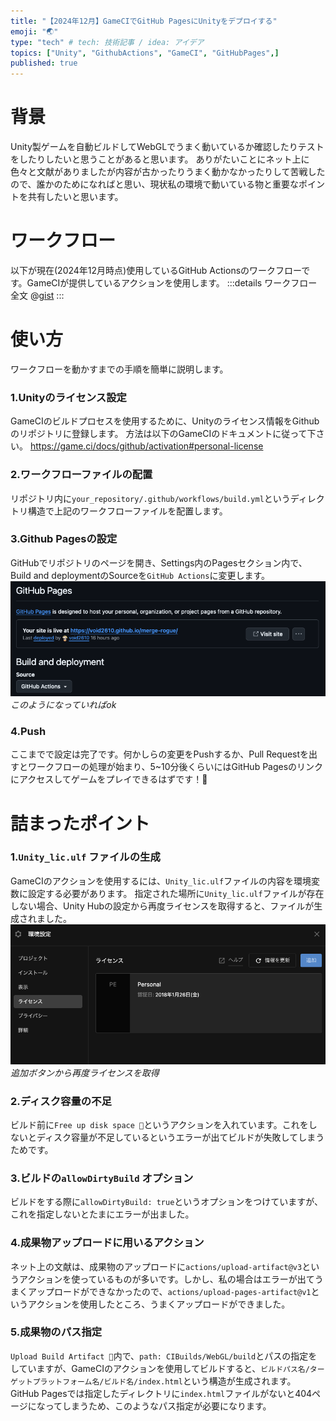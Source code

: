 ```yaml
---
title: "【2024年12月】GameCIでGitHub PagesにUnityをデプロイする"
emoji: "🌏"
type: "tech" # tech: 技術記事 / idea: アイデア
topics: ["Unity", "GithubActions", "GameCI", "GitHubPages",]
published: true
---
```


# 背景
Unity製ゲームを自動ビルドしてWebGLでうまく動いているか確認したりテストをしたりしたいと思うことがあると思います。
ありがたいことにネット上に色々と文献がありましたが内容が古かったりうまく動かなかったりして苦戦したので、誰かのためになればと思い、現状私の環境で動いている物と重要なポイントを共有したいと思います。

# ワークフロー
以下が現在(2024年12月時点)使用しているGitHub Actionsのワークフローです。GameCIが提供しているアクションを使用します。
:::details ワークフロー全文
@[gist](https://gist.github.com/void2610/2615d3f743089489b662e50f275a86a4)
:::

# 使い方
ワークフローを動かすまでの手順を簡単に説明します。
### 1.Unityのライセンス設定
GameCIのビルドプロセスを使用するために、Unityのライセンス情報をGithubのリポジトリに登録します。
方法は以下のGameCIのドキュメントに従って下さい。
https://game.ci/docs/github/activation#personal-license

### 2.ワークフローファイルの配置
リポジトリ内に`your_repository/.github/workflows/build.yml`というディレクトリ構造で上記のワークフローファイルを配置します。

### 3.Github Pagesの設定
GitHubでリポジトリのページを開き、Settings内のPagesセクション内で、Build and deploymentのSourceを`GitHub Actions`に変更します。
![](/images/gameci/1.png)
*このようになっていればok*

### 4.Push
ここまでで設定は完了です。何かしらの変更をPushするか、Pull Requestを出すとワークフローの処理が始まり、5~10分後くらいにはGitHub Pagesのリンクにアクセスしてゲームをプレイできるはずです！🥳


# 詰まったポイント
### 1.`Unity_lic.ulf` ファイルの生成
GameCIのアクションを使用するには、`Unity_lic.ulf`ファイルの内容を環境変数に設定する必要があります。
指定された場所に`Unity_lic.ulf`ファイルが存在しない場合、Unity Hubの設定から再度ライセンスを取得すると、ファイルが生成されました。
![](/images/gameci/2.png)
*追加ボタンから再度ライセンスを取得*

### 2.ディスク容量の不足
ビルド前に`Free up disk space 🧹`というアクションを入れています。これをしないとディスク容量が不足しているというエラーが出てビルドが失敗してしまうためです。

### 3.ビルドの`allowDirtyBuild` オプション
ビルドをする際に`allowDirtyBuild: true`というオプションをつけていますが、これを指定しないとたまにエラーが出ました。

### 4.成果物アップロードに用いるアクション
ネット上の文献は、成果物のアップロードに`actions/upload-artifact@v3`というアクションを使っているものが多いです。しかし、私の場合はエラーが出てうまくアップロードができなかったので、`actions/upload-pages-artifact@v1`というアクションを使用したところ、うまくアップロードができました。

### 5.成果物のパス指定
`Upload Build Artifact 🚀`内で、`path: CIBuilds/WebGL/build`とパスの指定をしていますが、GameCIのアクションを使用してビルドすると、`ビルドパス名/ターゲットプラットフォーム名/ビルド名/index.html`という構造が生成されます。
GitHub Pagesでは指定したディレクトリに`index.html`ファイルがないと404ページになってしまうため、このようなパス指定が必要になります。

